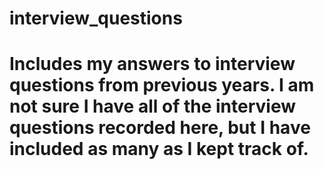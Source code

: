 # interview_questions

# Includes my answers to interview questions from previous years. I am not sure I have all of the interview questions recorded here, but I have included as many as I kept track of.
